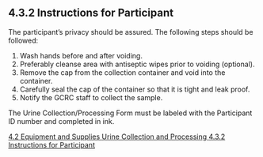 ## 4.3.2 Instructions for Participant

The participant’s privacy should be assured. The following steps should be followed:

1. Wash hands before and after voiding.
2. Preferably cleanse area with antiseptic wipes prior to voiding (optional).
3. Remove the cap from the collection container and void into the container.
4. Carefully seal the cap of the container so that it is tight and leak proof.
5. Notify the GCRC staff to collect the sample.

The Urine Collection/Processing Form must be labeled with the Participant ID number and completed in ink.


<div class="center">
<div class="btn-group">
  <a href=":pages_path:/manuals/urine-collection-processing/4-02-equipment-supplies.md" class="btn btn-default">
    <span class="glyphicon glyphicon-chevron-left"></span>
    4.2 Equipment and Supplies
  </a>

  <a href=":pages_path:/manuals/urine-collection-processing" class="btn btn-default">
    <span class="glyphicon glyphicon-chevron-up"></span>
    Urine Collection and Processing
  </a>

  <a href=":pages_path:/manuals/urine-collection-processing/4-03-02-ppt-instructions.md" class="btn btn-success">
    4.3.2 Instructions for Participant
    <span class="glyphicon glyphicon-chevron-right"></span>
  </a>
</div>
</div>

